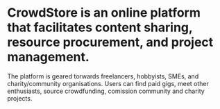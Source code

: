 # CrowdStore is an online platform that facilitates content sharing, resource procurement, and project management. 
The platform is geared torwards freelancers, hobbyists, SMEs, and charity/community organisations. 
Users can find paid gigs, meet other enthusiasts, source crowdfunding, comission community and charity projects.
